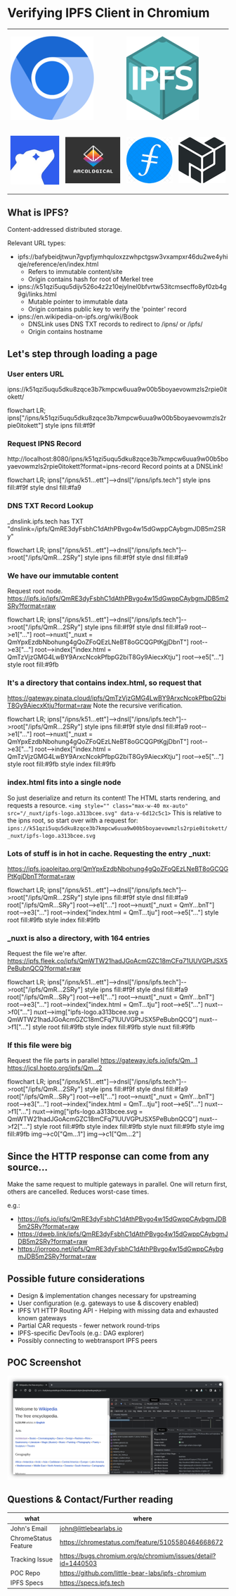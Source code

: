 <!--
theme: default
headingDivider: 3
style: |
  section {
    background-color: #CDEFFF;
    --color-canvas-subtle: #a9a9a9;
  }
  th {
    background-color: #CDEFFF;
  }
  th:empty {
    visibility: hidden;
  }
  img {
    display: block;
    margin-left: auto;
    margin-right: auto;
  }
  h1 {
    text-align: center;
  }
  h2 {
    text-align: center;
  }
  h3 {
    text-align: left;
  }
--> 

# Verifying IPFS Client in Chromium

<table style="margin-left:auto;margin-right:auto;">
<tr >
<td colspan="2">

![Chromium](chromium.png)
</td><td colspan="2">

![IPFS](ipfs.png) 
</td></tr>

<tr>
<td>

![LBL](lbl.png)
</td><td>

![arc](arc.png)
</td><td>

![FIL](fil.png)
</td><td>

![PL](pl.png)
</tr></table>

## What is IPFS?

Content-addressed distributed storage.

Relevant URL types:

* ipfs://bafybeidjtwun7gvpfjymhquloxzzwhpctgsw3vxampxr46du2we4yhiqje/reference/en/index.html
  - Refers to immutable content/site
  - Origin contains hash for root of Merkel tree
* ipns://k51qzi5uqu5dijv526o4z2z10ejylnel0bfvrtw53itcmsecffo8yf0zb4g9gi/links.html
  - Mutable pointer to immutable data
  - Origin contains public key to verify the 'pointer' record
* ipns://en.wikipedia-on-ipfs.org/wiki/Book
  - DNSLink uses DNS TXT records to redirect to /ipns/ or /ipfs/
  - Origin contains hostname

## Let's step through loading a page
<script type="module">
  import mermaid from 'https://cdn.jsdelivr.net/npm/mermaid@10/dist/mermaid.esm.min.mjs';
  mermaid.initialize({ startOnLoad: true });
</script>

### User enters URL
ipns://k51qzi5uqu5dku8zqce3b7kmpcw6uua9w00b5boyaevowmzls2rpie0itokett/
<div class="mermaid">
flowchart LR;
    ipns["/ipns/k51qzi5uqu5dku8zqce3b7kmpcw6uua9w00b5boyaevowmzls2rpie0itokett"]
    style ipns fill:#f9f
</div>

### Request IPNS Record
http://localhost:8080/ipns/k51qzi5uqu5dku8zqce3b7kmpcw6uua9w00b5boyaevowmzls2rpie0itokett?format=ipns-record
Record points at a DNSLink!
<div class="mermaid">
flowchart LR;
    ipns["/ipns/k51...ett"]-->dnsl["/ipns/ipfs.tech"]
    style ipns fill:#f9f
    style dnsl fill:#fa9
</div> 

### DNS TXT Record Lookup
_dnslink.ipfs.tech has TXT "dnslink=/ipfs/QmRE3dyFsbhC1dAthPBvgo4w15dGwppCAybgmJDB5m2SRy"
<div class="mermaid">
flowchart LR;
    ipns["/ipns/k51...ett"]-->dnsl["/ipns/ipfs.tech"]-->root["/ipfs/QmR...2SRy"]
    style ipns fill:#f9f
    style dnsl fill:#fa9
</div>

### We have our immutable content
Request root node.
https://ipfs.io/ipfs/QmRE3dyFsbhC1dAthPBvgo4w15dGwppCAybgmJDB5m2SRy?format=raw
<div class="mermaid">
flowchart LR;
    ipns["/ipns/k51...ett"]-->dnsl["/ipns/ipfs.tech"]-->root["/ipfs/QmR...2SRy"]
    style ipns fill:#f9f
    style dnsl fill:#fa9
    root-->e1["..."]
    root-->nuxt["_nuxt = QmYpxEzdbNbohung4gQoZFoQEzLNeBT8oGCQGPtKgjDbnT"]
    root-->e3["..."]
    root-->index["index.html = QmTzVjzGMG4LwBY9ArxcNcokPfbpG2biT8Gy9AiecxKtju"]
    root-->e5["..."]
    style root fill:#9fb
</div>

### It's a directory that contains index.html, so request that
https://gateway.pinata.cloud/ipfs/QmTzVjzGMG4LwBY9ArxcNcokPfbpG2biT8Gy9AiecxKtju?format=raw
Note the recursive verification.
<div class="mermaid">
flowchart LR;
    ipns["/ipns/k51...ett"]-->dnsl["/ipns/ipfs.tech"]-->root["/ipfs/QmR...2SRy"]
    style ipns fill:#f9f
    style dnsl fill:#fa9
    root-->e1["..."]
    root-->nuxt["_nuxt = QmYpxEzdbNbohung4gQoZFoQEzLNeBT8oGCQGPtKgjDbnT"]
    root-->e3["..."]
    root-->index["index.html = QmTzVjzGMG4LwBY9ArxcNcokPfbpG2biT8Gy9AiecxKtju"]
    root-->e5["..."]
    style root fill:#9fb
    style index fill:#9fb
</div>

### index.html fits into a single node
So just deserialize and return its content! 
The HTML starts rendering, and requests a resource.
`<img style="" class="max-w-40 mx-auto" src="/_nuxt/ipfs-logo.a313bcee.svg" data-v-6d12c5c1>`
This is relative to the ipns root, so start over with a request for:
`ipns://k51qzi5uqu5dku8zqce3b7kmpcw6uua9w00b5boyaevowmzls2rpie0itokett/_nuxt/ipfs-logo.a313bcee.svg`

### Lots of stuff is in hot in cache. Requesting the entry _nuxt:
https://ipfs.joaoleitao.org/QmYpxEzdbNbohung4gQoZFoQEzLNeBT8oGCQGPtKgjDbnT?format=raw
<div class="mermaid">
flowchart LR;
    ipns["/ipns/k51...ett"]-->dnsl["/ipns/ipfs.tech"]-->root["/ipfs/QmR...2SRy"]
    style ipns fill:#f9f
    style dnsl fill:#fa9
    root["/ipfs/QmR...SRy"]
    root-->e1["..."]
    root-->nuxt["_nuxt = QmY...bnT"]
    root-->e3["..."]
    root-->index["index.html = QmT...tju"]
    root-->e5["..."]
    style root fill:#9fb
    style index fill:#9fb
</div>

### _nuxt is also a directory, with 164 entries
Request the file we're after.
https://ipfs.fleek.co/ipfs/QmWTW21hadJGoAcmGZC18mCFq71UUVGPtJSX5PeBubnQCQ?format=raw
<div class="mermaid">
flowchart LR;
    ipns["/ipns/k51...ett"]-->dnsl["/ipns/ipfs.tech"]-->root["/ipfs/QmR...2SRy"]
    style ipns fill:#f9f
    style dnsl fill:#fa9
    root["/ipfs/QmR...SRy"]
    root-->e1["..."]
    root-->nuxt["_nuxt = QmY...bnT"]
    root-->e3["..."]
    root-->index["index.html = QmT...tju"]
    root-->e5["..."]
    nuxt-->f0["..."]
    nuxt-->img["ipfs-logo.a313bcee.svg = QmWTW21hadJGoAcmGZC18mCFq71UUVGPtJSX5PeBubnQCQ"]
    nuxt-->f1["..."]
    style root fill:#9fb
    style index fill:#9fb
    style nuxt fill:#9fb
</div>

### If this file were big
Request the file parts in parallel
https://gateway.ipfs.io/ipfs/Qm...1
https://jcsl.hopto.org/ipfs/Qm...2
<div class="mermaid">
flowchart LR;
    ipns["/ipns/k51...ett"]-->dnsl["/ipns/ipfs.tech"]-->root["/ipfs/QmR...2SRy"]
    style ipns fill:#f9f
    style dnsl fill:#fa9
    root["/ipfs/QmR...SRy"]
    root-->e1["..."]
    root-->nuxt["_nuxt = QmY...bnT"]
    root-->e3["..."]
    root-->index["index.html = QmT...tju"]
    root-->e5["..."]
    nuxt-->f1["..."]
    nuxt-->img["ipfs-logo.a313bcee.svg = QmWTW21hadJGoAcmGZC18mCFq71UUVGPtJSX5PeBubnQCQ"]
    nuxt-->f2["..."]
    style root fill:#9fb
    style index fill:#9fb
    style nuxt fill:#9fb
    style img fill:#9fb
    img-->c0["Qm...1"]
    img-->c1["Qm...2"]
</div>

## Since the HTTP response can come from any source...

Make the same request to multiple gateways in parallel. 
One will return first, others are cancelled. 
Reduces worst-case times. 

e.g.:

- https://ipfs.io/ipfs/QmRE3dyFsbhC1dAthPBvgo4w15dGwppCAybgmJDB5m2SRy?format=raw
- https://dweb.link/ipfs/QmRE3dyFsbhC1dAthPBvgo4w15dGwppCAybgmJDB5m2SRy?format=raw
- https://jorropo.net/ipfs/QmRE3dyFsbhC1dAthPBvgo4w15dGwppCAybgmJDB5m2SRy?format=raw

## Possible future considerations

* Design & implementation changes necessary for upstreaming
* User configuration (e.g. gateways to use & discovery enabled)
* IPFS V1 HTTP Routing API - Helping with missing data and exhausted known gateways
* Partial CAR requests - fewer network round-trips
* IPFS-specific DevTools (e.g.: DAG explorer)
* Possibly connecting to webtransport IPFS peers

## POC Screenshot

![ScreenShot](icss.png)

## Questions & Contact/Further reading

| what                 | where                                                         |
|----------------------|---------------------------------------------------------------|
| John's Email         | john@littlebearlabs.io                                        |
| ChromeStatus Feature | https://chromestatus.com/feature/5105580464668672             |
| Tracking Issue       | https://bugs.chromium.org/p/chromium/issues/detail?id=1440503 |
| POC Repo             | https://github.com/little-bear-labs/ipfs-chromium             |
| IPFS Specs           | https://specs.ipfs.tech                                       |
